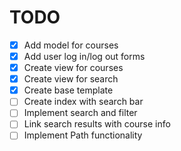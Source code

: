 # TODO

- [x] Add model for courses
- [x] Add user log in/log out forms
- [x] Create view for courses
- [x] Create view for search
- [x] Create base template
- [ ] Create index with search bar
- [ ] Implement search and filter
- [ ] Link search results with course info
- [ ] Implement Path functionality
